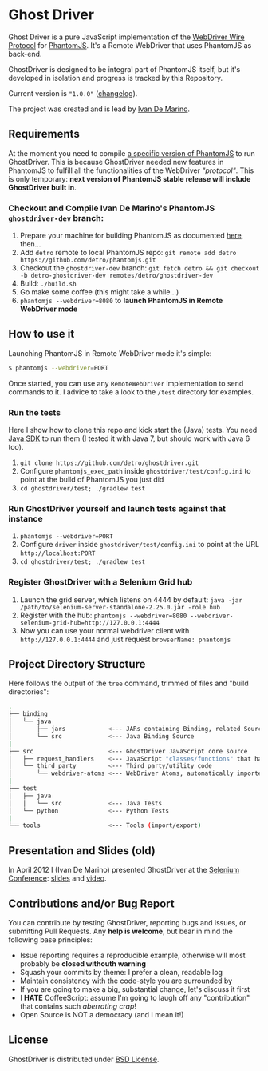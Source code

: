 # Ghost Driver

Ghost Driver is a pure JavaScript implementation of the
[WebDriver Wire Protocol](http://code.google.com/p/selenium/wiki/JsonWireProtocol)
for [PhantomJS](http://phantomjs.org/).
It's a Remote WebDriver that uses PhantomJS as back-end.

GhostDriver is designed to be integral part of PhantomJS itself, but it's developed in isolation and progress is tracked
by this Repository.

Current version is `"1.0.0"` ([changelog](https://github.com/detro/ghostdriver/blob/master/CHANGELOG.md)).

The project was created and is lead by [Ivan De Marino](https://github.com/detro).

## Requirements

At the moment you need to compile [a specific version of PhantomJS](https://github.com/detro/phantomjs/tree/ghostdriver-dev)
to run GhostDriver.
This is because GhostDriver needed new features in PhantomJS to fulfill all the functionalities
of the WebDriver _"protocol"_.
This is only temporary: **next version of PhantomJS stable release will include GhostDriver built in**.

### Checkout and Compile Ivan De Marino's PhantomJS `ghostdriver-dev` branch:

1. Prepare your machine for building PhantomJS as documented [here](http://phantomjs.org/build.html), then...
2. Add `detro` remote to local PhantomJS repo: `git remote add detro https://github.com/detro/phantomjs.git`
3. Checkout the `ghostdriver-dev` branch: `git fetch detro && git checkout -b detro-ghostdriver-dev remotes/detro/ghostdriver-dev`
4. Build: `./build.sh`
5. Go make some coffee (this might take a while...)
6. `phantomjs --webdriver=8080` to **launch PhantomJS in Remote WebDriver mode**

## How to use it

Launching PhantomJS in Remote WebDriver mode it's simple:
```bash
$ phantomjs --webdriver=PORT
```
Once started, you can use any `RemoteWebDriver` implementation to send commands to it. I advice to take a look to the
`/test` directory for examples.

### Run the tests

Here I show how to clone this repo and kick start the (Java) tests. You need
[Java SDK](http://www.oracle.com/technetwork/java/javase/downloads/index.html)
to run them (I tested it with Java 7, but should work with Java 6 too).

1. `git clone https://github.com/detro/ghostdriver.git`
2. Configure `phantomjs_exec_path` inside `ghostdriver/test/config.ini` to point at the build of PhantomJS you just did
3. `cd ghostdriver/test; ./gradlew test`

### Run GhostDriver yourself and launch tests against that instance

1. `phantomjs --webdriver=PORT`
2. Configure `driver` inside `ghostdriver/test/config.ini` to point at the URL `http://localhost:PORT`
3. `cd ghostdriver/test; ./gradlew test`

### Register GhostDriver with a Selenium Grid hub

1. Launch the grid server, which listens on 4444 by default: `java -jar /path/to/selenium-server-standalone-2.25.0.jar -role hub`
2. Register with the hub: `phantomjs --webdriver=8080 --webdriver-selenium-grid-hub=http://127.0.0.1:4444`
3. Now you can use your normal webdriver client with `http://127.0.0.1:4444` and just request `browserName: phantomjs`

## Project Directory Structure

Here follows the output of the `tree` command, trimmed of files and "build directories":

```bash
.
├── binding
│   └── java
│       ├── jars            <--- JARs containing Binding, related Source and related JavaDoc
│       └── src             <--- Java Binding Source
|
├── src                     <--- GhostDriver JavaScript core source
│   ├── request_handlers    <--- JavaScript "classes/functions" that handle HTTP Requests
│   └── third_party         <--- Third party/utility code
│       └── webdriver-atoms <--- WebDriver Atoms, automatically imported from the Selenium project
|
├── test
│   ├── java
│   │   └── src             <--- Java Tests
│   └── python              <--- Python Tests
|
└── tools                   <--- Tools (import/export)
```

## Presentation and Slides (old)

In April 2012 I (Ivan De Marino) presented GhostDriver at the
[Selenium Conference](http://www.seleniumconf.org/speakers/#IDM):
[slides](http://cdn.ivandemarino.me/slides/speed_up_selenium_with_phantomjs/index.html)
and
[video](http://blog.ivandemarino.me/2012/05/01/Me-the-Selenium-Conference-2012).

## Contributions and/or Bug Report

You can contribute by testing GhostDriver, reporting bugs and issues, or submitting Pull Requests.
Any **help is welcome**, but bear in mind the following base principles:

* Issue reporting requires a reproducible example, otherwise will most probably be **closed withouth warning**
* Squash your commits by theme: I prefer a clean, readable log
* Maintain consistency with the code-style you are surrounded by
* If you are going to make a big, substantial change, let's discuss it first
* I **HATE** CoffeeScript: assume I'm going to laugh off any "contribution" that contains such _aberrating crap_!
* Open Source is NOT a democracy (and I mean it!)

## License
GhostDriver is distributed under [BSD License](http://www.opensource.org/licenses/BSD-2-Clause).
